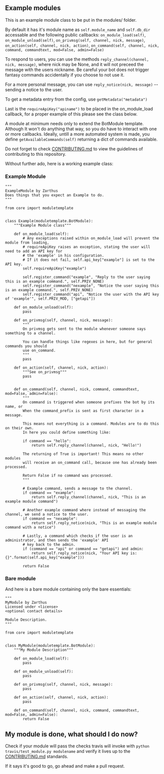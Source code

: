 ## Example modules

This is an example module class to be put in the modules/ folder.

By default it has it's module name as `self.module_name` and `self.db_dir` accessable and the following public callbacks:
`on_module_load(self)`, `on_module_unload(self)`, `on_privmsg(self, channel, nick, message)`, `on_action(self, channel, nick, action)`,
`on_command(self, channel, nick, command, commandtext, mod=False, admin=False)`

To respond to users, you can use the methods `reply_channel(channel, nick, message)`, where nick may be None, and it will not preceed the message with the users nickname. 
Be careful your bot does not trigger fantasy commands accidentally if you choose to not use it.  

For a more personal message, you can use `reply_notice(nick, message)` -- sending a notice to the user.  

To get a metadata entry from the config, use `getMetadata("metadata")`

Last is the `requireApiKey("apiname")` to be placed in the on_module_load callback, for a proper example of this please see the class below.  

A module at minimum needs only to extend the BotModule template. Although It won't do anything that way, so you do have to interact with one or more callbacks.
Ideally, untill a more automated system is made, you define `getAvailableCommands(self)` returning a dict of commands available.

Do not forget to check [CONTRIBUTING.md](../CONTRIBUTING.md) to view the guidelines of contributing to this repository.

Without further ado, here is a working example class:

### Example Module

```
"""
ExampleModule by Zarthus
Does things that you expect an Example to do.
"""

from core import moduletemplate


class Example(moduletemplate.BotModule):
    """Example Module class"""

    def on_module_load(self):
        # Any exceptions raised within on_module_load will prevent the module from loading,
        # requireApiKey raises an exception, stating the user will need to add an API key for
        # the 'example' in his configuration.
        # If it does not fail, self.api_key["example"] is set to the API key.
        self.requireApiKey("example")
        
        self.register_command("example", "Reply to the user saying this is an example command.", self.PRIV_NONE)
        self.register_command("nexample", "Notice the user saying this is an example command.", self.PRIV_NONE)
        self.register_command("api", "Notice the user with the API key of 'example'", self.PRIV_MOD, ["getapi"])
        
    def on_module_unload(self):
        pass

    def on_privmsg(self, channel, nick, message):
        """
        On privmsg gets sent to the module whenever someone says something to a channel.

        You can handle things like regexes in here, but for general commands you should
        use on_command.
        """
        pass

    def on_action(self, channel, nick, action):
        """See on_privmsg"""
        pass


    def on_command(self, channel, nick, command, commandtext, mod=False, admin=False):
        """
        On command is triggered when someone prefixes the bot by its name, or
        When the command_prefix is sent as first character in a message.

        This means not everything is a command. Modules are to do this on their own.
        In here you could define something like:

        if command == "hello":
            return self.reply_channel(channel, nick, "Hello!")

        The returning of True is important! This means no other modules
        will receive an on_command call, because one has already been processed.

        Return False if no command was processed.
        """

        # Example command, sends a message to the channel.
        if command == "example":
            return self.reply_channel(channel, nick, "This is an example module command")

        # Another example command where instead of messaging the channel, we send a notice to the user.
        if command == "nexample":
            return self.reply_notice(nick, "This is an example module command with a notice")

        # Lastly, a command which checks if the user is an administrator, and then sends the 'example' API
        # key back to the admin.
        if (command == "api" or command == "getapi") and admin:
            return self.reply_notice(nick, "Your API key is: {}".format(self.api_key["example"]))

        return False

```

### Bare module

And here is a bare module containing only the bare essentials:

```
"""
MyModule by Zarthus
Licensed under <license>
<optional contact details>

Module Description.
"""

from core import moduletemplate


class MyModule(moduletemplate.BotModule):
    """My Module Description"""

    def on_module_load(self):
        pass

    def on_module_unload(self):
        pass

    def on_privmsg(self, channel, nick, message):
        pass

    def on_action(self, channel, nick, action):
        pass

    def on_command(self, channel, nick, command, commandtext, mod=False, admin=False):
        return False

```

## My module is done, what should I do now?

Check if your module will pass the checks travis will invoke with `python travis/test_module.py modulename` and verify it lives up to the [CONTRIBUTING.md](../CONTRIBUTING.md) standards.  

If it says it's good to go, go ahead and make a pull request.